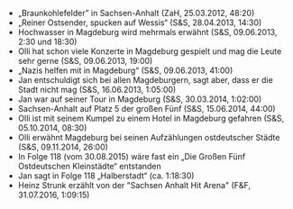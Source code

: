 - „Braunkohlefelder” in Sachsen-Anhalt (ZaH, 25.03.2012, 48:20)
- „Reiner Ostsender, spucken auf Wessis“ (S&S, 28.04.2013, 14:30)
- Hochwasser in Magdeburg wird mehrmals erwähnt (S&S, 09.06.2013, 2:30 und 18:30)
- Olli hat schon viele Konzerte in Magdeburg gespielt und mag die Leute sehr gerne (S&S, 09.06.2013, 19:00)
- „Nazis helfen mit in Magdeburg“ (S&S, 09.06.2013, 41:00)
- Jan entschuldigt sich bei allen Magdeburgern, sagt aber, dass er die Stadt nicht mag (S&S, 16.06.2013, 1:05:00)
- Jan war auf seiner Tour in Magdeburg (S&S, 30.03.2014, 1:02:00)
- Sachsen-Anhalt auf Platz 5 der großen Fünf (S&S, 15.06.2014, 44:00)
- Olli ist mit seinem Kumpel zu einem Hotel in Magdeburg gefahren (S&S, 05.10.2014, 08:30)
- Olli erwähnt Magdeburg bei seinen Aufzählungen ostdeutscher Städte (S&S, 09.11.2014, 26:00)
- In Folge 118 (vom 30.08.2015) wäre fast ein „Die Großen Fünf Ostdeutschen Kleinstädte“ entstanden
- Jan sagt in Folge 118 „Halberstadt“ (ca. 1:18:30)
- Heinz Strunk erzählt von der "Sachsen Anhalt Hit Arena" (F&F, 31.07.2016, 1:09:15) 
